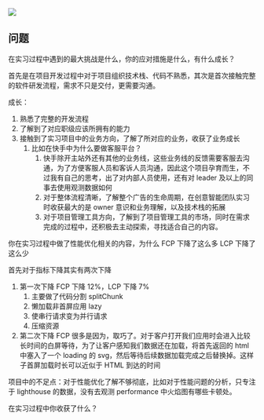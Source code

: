 <img src="https://img.cdn1.vip/i/68ba9e4d07028_1757060685.webp"/>

## 问题

在实习过程中遇到的最大挑战是什么，你的应对措施是什么，有什么成长？

首先是在项目开发过程中对于项目组织技术栈、代码不熟悉，其次是首次接触完整的软件研发流程，需求不只是交付，更需要沟通。

成长：

1. 熟悉了完整的开发流程
2. 了解到了对应职级应该所拥有的能力
3. 接触到了实习项目中的业务方向，了解了所对应的业务，收获了业务成长
   1. 比如在快手中为什么要做客服平台？
      1. 快手除开主站外还有其他的业务线，这些业务线的反馈需要客服去沟通，为了方便客服人员和客诉人员沟通，因此这个项目孕育而生，不过我有自己的思考，出了对内部人员使用，还有对 leader 及以上的同事去使用观测数据如何
      2. 对于整体流程清晰，了解整个广告的生命周期，在创意智能团队实习时收获最大的是 owner 意识和业务理解，以及技术栈的拓展
      3. 对于项目管理工具方向，了解到了项目管理工具的市场，同时在需求完成的过程中，还积极去主动探索，寻找适合自己的内容。

你在实习过程中做了性能优化相关的内容，为什么 FCP 下降了这么多 LCP 下降了这么少

首先对于指标下降其实有两次下降

1. 第一次下降 FCP 下降 12%，LCP 下降 7%
   1. 主要做了代码分割 splitChunk
   2. 懒加载非首屏应用 lazy
   3. 使串行请求变为并行请求
   4. 压缩资源
2. 第二次下降 FCP 很多是因为，取巧了。对于客户打开我们应用时会进入比较长时间的白屏等待，为了让客户感知我们数据还在加载，将首先返回的 html 中塞入了一个 loading 的 svg，然后等待后续数据加载完成之后替换掉。这样子首屏加载时长可以近似于 HTML 到达的时间

项目中的不足点：对于性能优化了解不够彻底，比如对于性能问题的分析，只专注于 lighthouse 的数据，没有去观测 performance 中火焰图有哪些卡顿处。

在实习过程中你收获了什么？
